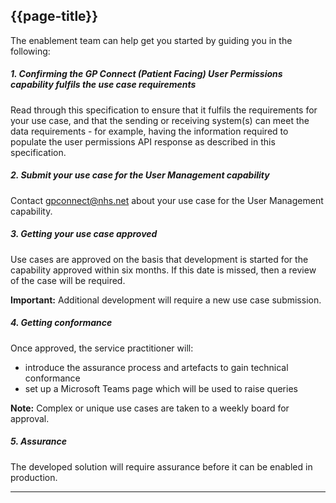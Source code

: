 ## {{page-title}}

The enablement team can help get you started by guiding you in the following:

##### 1. Confirming the GP Connect (Patient Facing) User Permissions capability fulfils the use case requirements

Read through this specification to ensure that it fulfils the requirements for your use case, and that the sending or receiving system(s) can meet the data requirements - for example, having the information required to populate the user permissions API response as described in this specification.

##### 2. Submit your use case for the User Management capability

Contact [gpconnect@nhs.net](mailto:gpconnect@nhs.net) about your use case for the User Management capability.

##### 3. Getting your use case approved

Use cases are approved on the basis that development is started for the capability approved within six months. If this date is missed, then a review of the case will be required.

<div class="alert alert-warning nhsd-t-body" role="alert">
<i class="fa fa-exclamation-triangle"></i> <b>Important:</b> Additional development will require a new use case submission.
</div>

##### 4. Getting conformance

Once approved, the service practitioner will:

- introduce the assurance process and artefacts to gain technical conformance
- set up a Microsoft Teams page which will be used to raise queries

<div class="alert alert-info nhsd-t-body" role="alert">
<i class="fa fa-info-circle"></i> <b>Note:</b> Complex or unique use cases are taken to a weekly board for approval.
</div>

##### 5. Assurance

The developed solution will require assurance before it can be enabled in production.

---